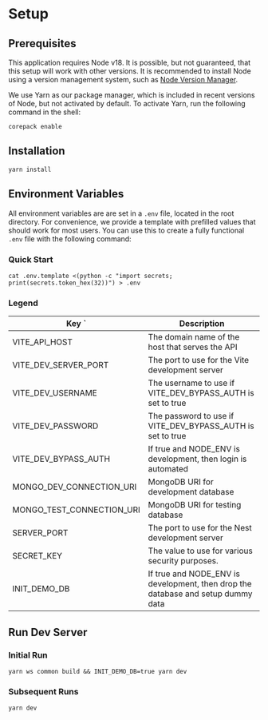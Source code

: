 # Setup

## Prerequisites

This application requires Node v18. It is possible, but not guaranteed, that this setup will work with other versions. It is recommended to install Node using a version management system, such as [Node Version Manager](https://github.com/nvm-sh/nvm).

We use Yarn as our package manager, which is included in recent versions of Node, but not activated by default. To activate Yarn, run the following command in the shell:

```shell
corepack enable
```

## Installation

```shell
yarn install
```

## Environment Variables

All environment variables are are set in a `.env` file, located in the root directory. For convenience, we provide a template with prefilled values that should work for most users. You can use this to create a fully functional `.env` file with the following command:

### Quick Start

```shell
cat .env.template <(python -c "import secrets; print(secrets.token_hex(32))") > .env
```

### Legend

| Key                   `   | Description                                     |
| ------------------------- | ----------------------------------------------- |
| VITE_API_HOST             | The domain name of the host that serves the API |
| VITE_DEV_SERVER_PORT      | The port to use for the Vite development server |
| VITE_DEV_USERNAME         | The username to use if VITE_DEV_BYPASS_AUTH is set to true |
| VITE_DEV_PASSWORD         | The password to use if VITE_DEV_BYPASS_AUTH is set to true |
| VITE_DEV_BYPASS_AUTH      | If true and NODE_ENV is development, then login is automated |
| MONGO_DEV_CONNECTION_URI  | MongoDB URI for development database |
| MONGO_TEST_CONNECTION_URI | MongoDB URI for testing database |
| SERVER_PORT               | The port to use for the Nest development server |
| SECRET_KEY                | The value to use for various security purposes. |
| INIT_DEMO_DB              | If true and NODE_ENV is development, then drop the database and setup dummy data |
## Run Dev Server

### Initial Run
```shell
yarn ws common build && INIT_DEMO_DB=true yarn dev
```

### Subsequent Runs

```
yarn dev
```